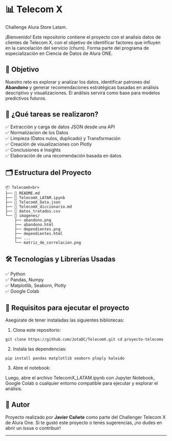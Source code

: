 # 📊 Telecom X
Challenge Alura Store Latam.

¡Bienvenido! Este repositorio contiene el proyecto con el analisis datos de clientes de Telecom X, con el objetivo de identificar factores que influyen en la cancelación del servicio (churn). Forma parte del programa de especialización en Ciencia de Datos de Alura ONE.

## 🎯 Objetivo

Nuestro reto es explorar y analizar los datos, identificar patrones del **Abandono** y generar recomendaciones estratégicas basadas en análisis descriptivo y visualizaciones. El análisis servirá como base para modelos predictivos futuros.

## 🧠 ¿Qué tareas se realizaron?
✅ Extracción y carga de datos JSON desde una API<br>
✅ Normalizacion de los Datos<br>
✅ Limpieza (Datos nulos, duplicado) y Transformación<br>
✅ Creación de visualizaciones con Plotly<br>
✅ Conclusiones e Insights<br>
✅ Elaboración de una recomendación basada en datos<br>

## 🗂️ Estructura del Proyecto
```plaintext
📦 TelecomX<br>
├── 📄 README.md
├── 📄 TelecomX_LATAM.ipynb
├── 📄 TelecomX_Data.json
├── 📄 TelecomX_diccionario.md
├── 📄 datos_tratados.csv
└── 📁 imagenes/
    ├── abandono.png
    ├── abandono.html
    ├── dependientes.png
    ├── dependientes.html
    ├── ...
    └── matriz_de_correlacion.png
```

## 🛠️ Tecnologías y Librerías Usadas

✅ Python<br>
✅ Pandas, Numpy<br>
✅ Matplotlib, Seaborn, Plotly<br>
✅ Google Colab<br>

## 🚀 Requisitos para ejecutar el proyecto

Asegúrate de tener instaladas las siguientes bibliotecas:
1. Clona este repositorio:

`git clone https://github.com/JotaDC/TelecomX.git
cd proyecto-telecomx`

2. Instala las dependencias:

`pip install pandas matplotlib seaborn ploply kaleido`

3. Abre el notebook:

Luego, abre el archivo TelecomX_LATAM.ipynb con Jupyter Notebook, Google Colab o cualquier entorno compatible para ejecutar y explorar el análisis.

## 📌 Autor

Proyecto realizado por **Javier Cañete** como parte del Challenger Telecom X de Alura One.
Si te gustó este proyecto o tenés sugerencias, ¡no dudes en abrir un issue o contribuir!

---
